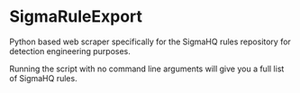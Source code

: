 # SigmaRuleExport
Python based web scraper specifically for the SigmaHQ rules repository for detection engineering purposes. 

Running the script with no command line arguments will give you a full list of SigmaHQ rules.
